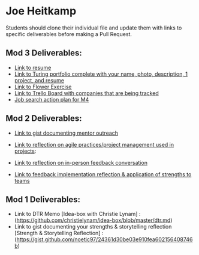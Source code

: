 # Joe Heitkamp

Students should clone their individual file and update them with links to specific deliverables before making a Pull Request.

## Mod 3 Deliverables:

* [Link to resume](https://docs.google.com/document/d/1sEZs4zyhqn2B8SBk0_soA_jz0XcYo3VHb20E-b2fdow/edit?usp=sharing) 
* [Link to Turing portfolio complete with your name, photo, description, 1 project, and resume](https://www.turing.io/alumni/joe-heitkamp)
* [Link to Flower Exercise](https://gist.github.com/noetic97/ce10871f0b4c4142b73ead8d145c9f01)
* [Link to Trello Board with companies that are being tracked](https://trello.com/b/lArfdEWp/job-search)
* [Job search action plan for M4](https://gist.github.com/noetic97/e3baee405778b8d6b9beabfed02320ea)

## Mod 2 Deliverables:
* [Link to gist documenting mentor outreach](https://gist.github.com/noetic97/26638b90133db85b4ed56bacb77b00e2)

* [Link to reflection on agile practices/project management used in projects](https://gist.github.com/noetic97/c1176f1c716e3674b88f04b25335c616):

* [Link to reflection on in-person feedback conversation](https://gist.github.com/noetic97/3aa2c4baddd3d9e35677c033b90a7159)

* [Link to feedback implementation reflection & application of strengths to teams](https://gist.github.com/noetic97/41fb15d763b2f98027e486acd0393c78)

## Mod 1 Deliverables:
* Link to DTR Memo [Idea-box with Christie Lynam] : (https://github.com/christielynam/idea-box/blob/master/dtr.md)
* Link to gist documenting your strengths & storytelling reflection [Strength & Storytelling Reflection] : (https://gist.github.com/noetic97/24361d30be03e910fea602156408746b)
